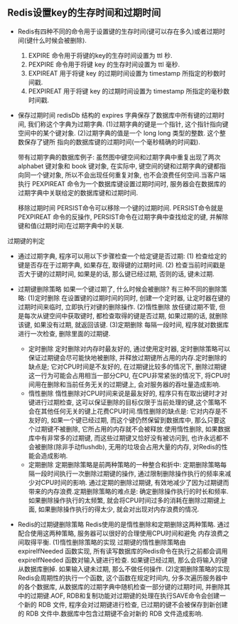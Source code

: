 ## Redis设置key的生存时间和过期时间

- Redis有四种不同的命令用于设置键的生存时间(键可以存在多久)或者过期时间(键什么时候会被删除).

  1. EXPIRE <key> <ttl> 命令用于将键的key的生存时间设置为 ttl 秒.
  2. PEXPIRE <key> <ttl> 命令用于将键 key 的生存时间设置为 ttl 毫秒.
  3. EXPIREAT <key> <timestamp> 用于将键 key 的过期时间设置为 timestamp 所指定的秒数时间戳.
  4. PEXPIREAT <key> <timestamp> 用于将键 key 的过期时间设置为 timestamp 所指定的毫秒数时间戳.

- 保存过期时间
  redisDb 结构的 expires 字典保存了数据库中所有键的过期时间, 我们称这个字典为过期字典.
  (1)过期字典的键是一个指针, 这个指针指向键空间中的某个键对象. 
  (2)过期字典的值是一个 long long 类型的整数. 这个整数保存了键所
  指向的数据库键的过期时间(一个毫秒精确的时间戳).

  带有过期字典的数据库例子:
  虽然图中键空间和过期字典中重复出现了两次 alphabet 键对象和 book 键对象, 在实际中, 键空间的键和过期字典的键都指向同一个键对象, 所以不会出现任何重复对象, 也不会浪费任何空间.当客户端执行 PEXPIREAT 命令为一个数据库键设置过期时间时, 服务器会在数据库的过期字典中关联给定的数据库键和过期时间.

  移除过期时间
  PERSIST命令可以移除一个键的过期时间.
  PERSIST命令就是 PEXPIREAT 命令的反操作, PERSIST命令在过期字典中查找给定的键, 并解除键和值(过期时间)在过期字典中的关联.
  
过期键的判定
  
- 通过过期字典, 程序可以用以下步骤检查一个给定键是否过期:
    (1) 检查给定的键是否存在于过期字典, 如果存在, 取得键的过期时间.
    (2) 检查当前时间戳是否大于键的过期时间, 如果是的话, 那么键已经过期, 否则的话, 键未过期.
  
- 过期键删除策略
  如果一个键过期了, 什么时候会被删除?
  有三种不同的删除策略:
  (1)定时删除
  在设置键的过期时间的同时, 创建一个定时器, 让定时器在键的过期时间来临时, 立即执行对键的删除操作.
  (2)惰性删除
  放任键过期不管, 但是每次从键空间中获取键时, 都检查取得的键是否过期, 如果过期的话, 就删除该键, 如果没有过期, 就返回该键.
  (3)定期删除
  每隔一段时间, 程序就对数据库进行一次检查, 删除里面的过期键.
  - 定时删除
    定时删除对内存时最友好的, 通过使用定时器, 定时删除策略可以保证过期键会尽可能快地被删除, 并释放过期键所占用的内存.定时删除的缺点是; 它对CPU时间是不友好的, 在过期键比较多的情况下, 删除过期键这一行为可能会占用相当一部分CPU, 在CPU非常紧张的情况下, 将CPU时间用在删除和当前任务无关的过期键上, 会对服务器的吞吐量造成影响.
  - 惰性删除
    惰性删除对CPU时间来说是最友好的, 程序只有在取出键时才对键进行过期检查, 这可以保证删除的目标仅限于当前处理的键,这个策略不会在其他任何无关的键上花费CPU时间.惰性删除的缺点是: 它对内存是不友好的, 如果一个键已经过期, 而这个键仍然保留到数据库中, 那么只要这个过期键不被删除, 它所占用的内存就不会被释放.使用惰性删除, 如果数据库中有非常多的过期键, 而这些过期键又恰好没有被访问到, 也许永远都不会被删除(除非手动flushdb), 无用的垃圾会占用大量的内存, 对Redis的性能会造成影响.
  - 定期删除 
    定期删除策略是前两种策略的一种整合和折中:
    定期删除策略每隔一段时间执行一次删除过期键的操作, 通过限制删除操作执行的频率来减少对CPU时间的影响.
    通过定期的删除过期键, 有效地减少了因为过期键而带来的内存浪费.定期删除策略的难点是: 确定删除操作执行的时长和频率.如果删除操作执行的太频繁, 就会将CPU时间过多的消耗在删除过期键上面, 如果删除操作执行的得太少, 就会对出现对内存浪费的情况.
  
- Redis的过期键删除策略
  Redis使用的是惰性删除和定期删除这两种策略. 通过配合使用这两种策略, 服务器可以很好的合理使用CPU时间和避免
  内存浪费之间取得平衡.
  (1)惰性删除策略的实现
  过期键的惰性删除策略由 expireIfNeeded 函数实现, 所有读写数据库的Redis命令在执行之前都会调用expireIfNeeded 函数对输入键进行检查. 如果键已经过期, 那么会将输入的键从数据库删掉. 如果输入键未过期, 那么不做任何操作.
  (2)定期删除策略的实现
  Redis会周期性的执行一个函数, 这个函数在规定时间内, 分多次遍历服务器中的各个数据库, 从数据库的过期字典中随机检查一部分键的过期时间, 并删除其中的过期键.AOF, RDB和复制功能对过期键的处理在执行SAVE命令会创建一个新的 RDB 文件, 程序会对过期键进行检查, 已过期的键不会被保存到新创建的 RDB 文件中.数据库中包含过期键不会对新的 RDB 文件造成影响.